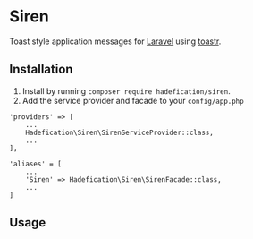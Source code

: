 # Siren

Toast style application messages for [Laravel]() using [toastr]().

## Installation
1. Install by running `composer require hadefication/siren`.
2. Add the service provider and facade to your `config/app.php`

```
'providers' => [
    ...
    Hadefication\Siren\SirenServiceProvider::class,
    ...
],

'aliases' = [
    ...
    'Siren' => Hadefication\Siren\SirenFacade::class,
    ...
]
```
## Usage
